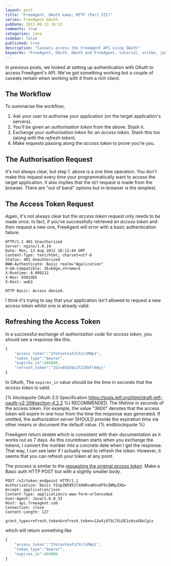 ```yaml
---
layout: post
title: "FreeAgent, OAuth &amp; HTTP (Part III)"
series: FreeAgent OAuth
pubDate: 2012-08-13 19:13
comments: true
categories: java
sidebar: false
published: true
description: "Caveats access the FreeAgent API using OAuth"
keywords: "FreeAgent, OAuth, OAuth and FreeAgent, tutorial, scribe, java, google oauth"
---
```


In previous posts, we looked at setting up authentication with OAuth to access FreeAgent's API. We've got something working but a couple of caveats remain when working with it from a rich client.

<!-- more -->

## The Workflow

To summarise the workflow;

 1. Ask your user to authorise your application (on the target application's servers).
 1. You'll be given an _authorisation token_ from the above. Stash it.
 1. Exchange your _authorisation token_ for an _access token_. Stash this too (along with the _refresh token_).
 1. Make requests passing along the _access token_ to prove you're you.


## The Authorisation Request

It's not always clear, but step 1. above is a one time operation. You don't make this request every time your programmatically want to access the target application. It also implies that the `GET` request is made from the browser. There are "out of band" options but in-browser is the simplest.


## The Access Token Request

Again, it's not always clear but the _access token_ request only needs to be made once. In fact, if you've successfully retrieved an _access token_ and then request a new one, FreeAgent will error with a basic authentication failure.

    HTTP/1.1 401 Unauthorized
    Server: nginx/1.0.14
    Date: Mon, 13 Aug 2012 18:13:44 GMT
    Content-Type: text/html; charset=utf-8
    Status: 401 Unauthorized
    WWW-Authenticate: Basic realm="Application"
    X-UA-Compatible: IE=Edge,chrome=1
    X-Runtime: 0.099212
    X-Rev: 9301db5
    X-Host: web3

    HTTP Basic: Access denied.

I think it's trying to say that your application isn't allowed to request a new access token whilst one is already valid.

## Refreshing the Access Token

In a successful exchange of _authorisation code_ for _access token_, you should see a response like this.

``` js
{
    "access_token":"2YotasFasFzCXcCsMWp1",
    "token_type":"bearer",
    "expires_in":604800,
    "refresh_token":"1Gzv0XG5Qx2T3JOkFlKWyj"
}
```
In OAuth, The `expires_in` value should be the time in seconds that the _access token_ is valid.

{% blockquote OAuth 2.0 Specification https://tools.ietf.org/html/draft-ietf-oauth-v2-26#section-4.2.2 %}
RECOMMENDED. The lifetime in seconds of the access token. For example, the value "3600" denotes that the access token will expire in one hour from the time the response was generated. If omitted, the authorization server SHOULD provide the expiration time via other means or document the default value.
{% endblockquote %}

FreeAgent return `604800` which is consistent with their documentation as it works out as 7 days. As this countdown starts when you exchange the tokens, I convert the number into a concrete date when I get the response. That way, I can see later if I actually need to refresh the token. However, it seems that you can refresh your token at any point.

The process is similar to the [requesting the original _access token_](/blog/2012/08/12/oauth-and-http-part-ii). Make a Basic auth HTTP POST but with a slightly smaller body.

    POST /v2/token_endpoint HTTP/1.1
    Authorization: Basic Y2xpZW50X2lkOmNsaWVudF9zZWNyZXQ=
    Accept: application/json
    Content-Type: application/x-www-form-urlencoded
    User-Agent: Java/1.6.0_33
    Host: api.freeagent.com
    Connection: close
    Content-Length: 127

    grant_type=refresh_token&refresh_token=12wXjd7SL7SLOE1sdsaX8oCgix


which will return something like

``` js
{
    "access_token":"2YotasFasFzCXcCsMWp1",
    "token_type":"bearer",
    "expires_in":604800
}
```